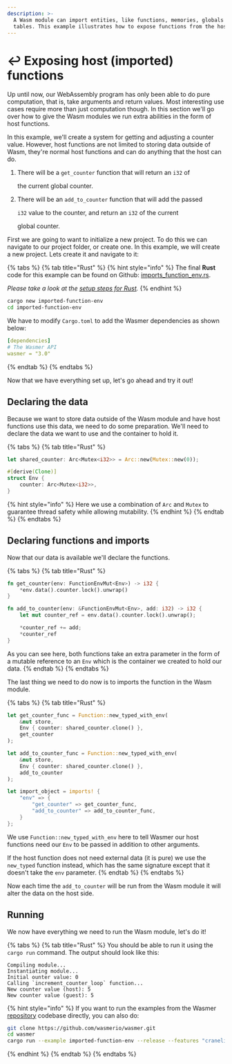 ```yaml
---
description: >-
  A Wasm module can import entities, like functions, memories, globals and
  tables. This example illustrates how to expose functions from the host.
---
```


# ↩️ Exposing host (imported) functions

Up until now, our WebAssembly program has only been able to do pure computation, that is, take arguments and return values. Most interesting use cases require more than just computation though. In this section we'll go over how to give the Wasm modules we run extra abilities in the form of host functions.

In this example, we'll create a system for getting and adjusting a counter value. However, host functions are not limited to storing data outside of Wasm, they're normal host functions and can do anything that the host can do.

1.  There will be a `get_counter` function that will return an `i32` of

    the current global counter.
2.  There will be an `add_to_counter` function that will add the passed

    `i32` value to the counter, and return an `i32` of the current

    global counter.

First we are going to want to initialize a new project. To do this we can navigate to our project folder, or create one. In this example, we will create a new project. Lets create it and navigate to it:

{% tabs %}
{% tab title="Rust" %}
{% hint style="info" %}
The final **Rust** code for this example can be found on Github: [imports\_function\_env.rs](https://github.com/wasmerio/wasmer/blob/master/examples/imports\_function\_env.rs).

_Please take a look at the_ [_setup steps for Rust_](../rust/)_._
{% endhint %}

```bash
cargo new imported-function-env
cd imported-function-env
```

We have to modify `Cargo.toml` to add the Wasmer dependencies as shown below:

```yaml
[dependencies]
# The Wasmer API
wasmer = "3.0"
```
{% endtab %}
{% endtabs %}

Now that we have everything set up, let's go ahead and try it out!

## Declaring the data

Because we want to store data outside of the Wasm module and have host functions use this data, we need to do some preparation. We'll need to declare the data we want to use and the container to hold it.

{% tabs %}
{% tab title="Rust" %}
```rust
let shared_counter: Arc<Mutex<i32>> = Arc::new(Mutex::new(0));

#[derive(Clone)]
struct Env {
    counter: Arc<Mutex<i32>>,
}
```

{% hint style="info" %}
Here we use a combination of `Arc` and `Mutex` to guarantee thread safety while allowing mutability.
{% endhint %}
{% endtab %}
{% endtabs %}

## Declaring functions and imports

Now that our data is available we'll declare the functions.

{% tabs %}
{% tab title="Rust" %}
```rust
fn get_counter(env: FunctionEnvMut<Env>) -> i32 {
    *env.data().counter.lock().unwrap()
}

fn add_to_counter(env: &FunctionEnvMut<Env>, add: i32) -> i32 {
    let mut counter_ref = env.data().counter.lock().unwrap();

    *counter_ref += add;
    *counter_ref
}
```

As you can see here, both functions take an extra parameter in the form of a mutable reference to an `Env` which is the container we created to hold our data.
{% endtab %}
{% endtabs %}

The last thing we need to do now is to imports the function in the Wasm module.

{% tabs %}
{% tab title="Rust" %}
```rust
let get_counter_func = Function::new_typed_with_env(
    &mut store, 
    Env { counter: shared_counter.clone() }, 
    get_counter
);

let add_to_counter_func = Function::new_typed_with_env(
    &mut store, 
    Env { counter: shared_counter.clone() }, 
    add_to_counter
);

let import_object = imports! {
    "env" => {
        "get_counter" => get_counter_func,
        "add_to_counter" => add_to_counter_func,
    }
};
```

We use `Function::new_typed_with_env` here to tell Wasmer our host functions need our `Env` to be passed in addition to other arguments.

If the host function does not need external data (it is pure) we use the `new_typed` function instead, which has the same signature except that it doesn't take the `env` parameter.
{% endtab %}
{% endtabs %}

Now each time the `add_to_counter` will be run from the Wasm module it will alter the data on the host side.

## Running

We now have everything we need to run the Wasm module, let's do it!

{% tabs %}
{% tab title="Rust" %}
You should be able to run it using the `cargo run` command. The output should look like this:

```
Compiling module...
Instantiating module...
Initial ounter value: 0
Calling `increment_counter_loop` function...
New counter value (host): 5
New counter value (guest): 5
```

{% hint style="info" %}
If you want to run the examples from the Wasmer [repository](https://github.com/wasmerio/wasmer/) codebase directly, you can also do:

```bash
git clone https://github.com/wasmerio/wasmer.git
cd wasmer
cargo run --example imported-function-env --release --features "cranelift"
```
{% endhint %}
{% endtab %}
{% endtabs %}
